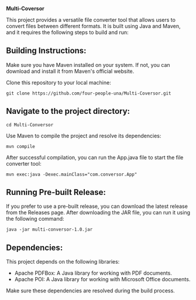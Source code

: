 **Multi-Coversor**

This project provides a versatile file converter tool that allows users to convert files between different formats. It is built using Java and Maven, and it requires the following steps to build and run:

## Building Instructions:

Make sure you have Maven installed on your system. If not, you can download and install it from Maven's official website.

Clone this repository to your local machine:
```
git clone https://github.com/four-people-una/Multi-Coversor.git
```

## Navigate to the project directory:
```
cd Multi-Conversor
```

Use Maven to compile the project and resolve its dependencies:

```
mvn compile
```

After successful compilation, you can run the App.java file to start the file converter tool:

```
mvn exec:java -Dexec.mainClass="com.conversor.App"
```

## Running Pre-built Release:

If you prefer to use a pre-built release, you can download the latest release from the Releases page. After downloading the JAR file, you can run it using the following command:

```
java -jar multi-conversor-1.0.jar
```

## Dependencies:

This project depends on the following libraries:

* Apache PDFBox: A Java library for working with PDF documents.
* Apache POI: A Java library for working with Microsoft Office documents.

Make sure these dependencies are resolved during the build process.
